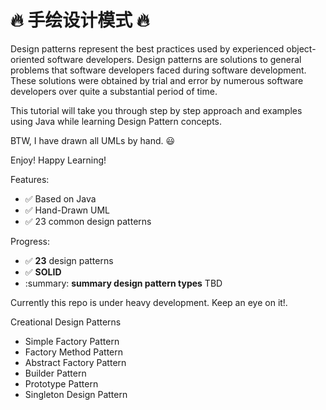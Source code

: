 # :fire: 手绘设计模式 :fire:

Design patterns represent the best practices used by experienced object-oriented software 
developers. Design patterns are solutions to general problems that software developers 
faced during software development. 
These solutions were obtained by trial and error by numerous 
software developers over quite a substantial period of time.

This tutorial will take you through step by step 
approach and examples using Java while learning Design Pattern concepts.

BTW, I have drawn all UMLs by hand. :smiley:

Enjoy! Happy Learning!

Features:

- :white_check_mark: Based on Java
- :white_check_mark: Hand-Drawn UML
- :white_check_mark: 23 common design patterns

Progress:

- :white_check_mark: **23** design patterns
- :white_check_mark: **SOLID**
- :summary: **summary design pattern types** TBD

Currently this repo is under heavy development. Keep an eye on it!.


Creational Design Patterns

* Simple Factory Pattern
* Factory Method Pattern
* Abstract Factory Pattern
* Builder Pattern
* Prototype Pattern
* Singleton Design Pattern



